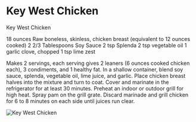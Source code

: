 # Key West Chicken

Key West Chicken

18 ounces Raw boneless, skinless, chicken 
breast (equivalent to 12 ounces cooked)
2 2/3 Tablespoons Soy Sauce
2 tsp Splenda
2 tsp vegetable oil
1 garlic clove, chopped
1 tsp lime zest

Makes 2 servings, each serving gives 2 leaners (6 ounces cooked chicken each), 3 condiments, and 1 healthy fat.
In a shallow container, blend soy sauce, splenda, vegetable oil, lime juice, and garlic. Place chicken breast halves into the mixture and turn to coat. Cover and marinate in the refrigerator for at least 30 minutes.
Preheat an indoor or outdoor grill for high heat.
Spray pam on the grill grate. Discard marinade and grill chicken for 6 to 8 minutes on each side until juices run clear.

![Key West Chicken](images/Key%20West%20Chicken.png)

